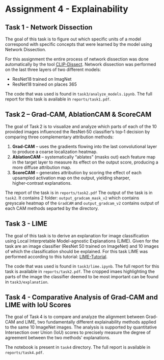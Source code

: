 # Assignment 4 - Explainability
## Task 1 - Network Dissection

The goal of this task is to figure out which specific units of a model correspond with specific concepts that were learned by the model using Network Dissection.

For this assignment the entire process of network dissection was done automatically by the tool [CLIP-Dissect](https://github.com/Trustworthy-ML-Lab/CLIP-dissect).
Network dissection was performed on the last three layers of two different models:
- ResNet18 trained on ImagNet
- ResNet18 trained on places 365

The code that was used is found in `task3/analyze_models.ipynb`.
The full report for this task is available in `reports/task1.pdf`.


## Task 2 – Grad‑CAM, AblationCAM & ScoreCAM

The goal of Task 2 is to visualize and analyze which parts of each of the 10 provided images influenced the ResNet‑50 classifier’s top‑1 decision by comparing three complementary attribution methods:

1. **Grad‑CAM** – uses the gradients flowing into the last convolutional layer to produce a coarse localization heatmap.  
2. **AblationCAM** – systematically “ablates” (masks out) each feature map in the target layer to measure its effect on the output score, producing a more diffuse attribution map.  
3. **ScoreCAM** – generates attribution by scoring the effect of each upsampled activation map on the output, yielding sharper, higher‑contrast explanations.


The report of the task is in `reports/task2.pdf`
The output of the task is in `task2`. It contains 2 folder: `output_gradcam_mask_v2` which contains greyscale heatmap of the `GradCAM` and `output_gradcam_v2` contains output of each CAM methods separted by the directory.

## Task 3 - LIME

The goal of this task is to derive an explanation for image classification using Local Interpretable Model-agnostic Explanations (LIME). Given for the task are an image classifier (ResNet 50 trained on ImageNet) and 10 images of which the classification should be explained.
For this task LIME was performed according to this tutorial: [LIME-Tutorial](https://github.com/marcotcr/lime/blob/master/doc/notebooks/Tutorial%20-%20images%20-%20Pytorch.ipynb).

The code that was used is found in `task3/lime.ipynb`.
The full report for this task is available in `reports/task2.pdf`.
The cropped imaes highlighting the parts of the image the classifier deemed to be most important can be found in `task3/explanation`.


## Task 4 - Comparative Analysis of Grad-CAM and LIME with IoU Scores

The goal of Task 4 is to compare and analyze the alignment between Grad-CAM and LIME, two fundamentally different explainability methods applied to the same 10 ImageNet images. The analysis is supported by quantitative Intersection over Union (IoU) scores to precisely measure the degree of agreement between the two methods' explanations.

The notebook is present in `task4` directory.
The full report is available in `reports/task4.pdf`.
